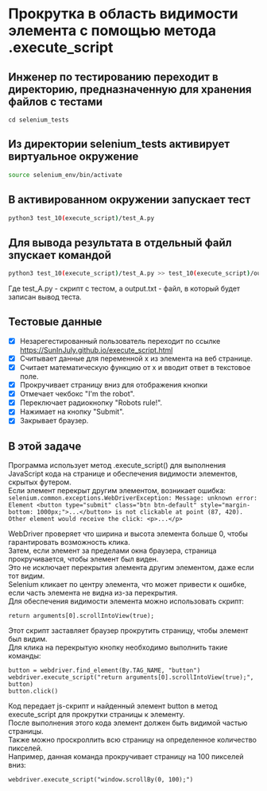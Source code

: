 # Прокрутка в область видимости элемента с помощью метода .execute_script

## Инженер по тестированию переходит в директорию, предназначенную для хранения файлов с тестами
```
cd selenium_tests
```
## Из директории selenium_tests активирует виртуальное окружение
```sh
source selenium_env/bin/activate
```
## В активированном окружении запускает тест 
```sh
python3 test_10(execute_script)/test_A.py
```
## Для вывода результата в отдельный файл зпускает командой 
```sh
python3 test_10(execute_script)/test_A.py >> test_10(execute_script)/output.txt
```
Где test_A.py -  скрипт с тестом, а output.txt - файл, в который будет записан вывод теста.

## Тестовые данные
- [x] Незарегестированный пользователь переходит по ссылке https://SunInJuly.github.io/execute_script.html
- [x] Cчитывает данные для переменной x из элемента на веб странице.
- [x] Считает математическую функцию от x и вводит ответ в текстовое поле.
- [x] Прокручивает страницу вниз для отображения кнопки
- [x] Отмечает чекбокс "I'm the robot".
- [x] Переключает радиокнопку "Robots rule!".
- [x] Нажимает на кнопку "Submit".
- [x] Закрывает браузер.

##  В этой задаче

Программа использует метод .execute_script() для выполнения JavaScript кода на странице и обеспечения видимости элементов, скрытых футером. \
Если элемент перекрыт другим элементом, возникает ошибка: \
```selenium.common.exceptions.WebDriverException: Message: unknown error: Element <button type="submit" class="btn btn-default" style="margin-bottom: 1000px;">...</button> is not clickable at point (87, 420). Other element would receive the click: <p>...</p>```


WebDriver проверяет что ширина и высота элемента больше 0, чтобы гарантировать возможность клика. \
Затем, если элемент за пределами окна браузера, страница прокручивается, чтобы элемент был виден. \
Это не исключает перекрытия элемента другим элементом, даже если тот видим. \
Selenium кликает по центру элемента, что может привести к ошибке, если часть элемента не видна из-за перекрытия. \
Для обеспечения видимости элемента можно использовать скрипт: 

```return arguments[0].scrollIntoView(true);``` 

Этот скрипт заставляет браузер прокрутить страницу, чтобы элемент был видим.\
Для клика на перекрытую кнопку необходимо выполнить такие команды: 

```
button = webdriver.find_element(By.TAG_NAME, "button")
webdriver.execute_script("return arguments[0].scrollIntoView(true);", button)
button.click()
```

Код передает js-скрипт и найденный элемент button в метод execute_script для прокрутки страницы к элементу. \
После выполнения этого кода элемент должен быть видимой частью страницы. \
Также можно проскроллить всю страницу на определенное количество пикселей. \
Например, данная команда прокручивает страницу на 100 пикселей вниз: 

```webdriver.execute_script("window.scrollBy(0, 100);")```

